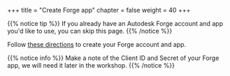 +++
title = "Create Forge app"
chapter = false
weight = 40
+++

{{% notice tip %}}
If you already have an Autodesk Forge account and app you'd like to use, you can skip this page.
{{% /notice %}}

Follow [these directions](https://learnforge.autodesk.io/#/account/) to create your Forge account and app.

{{% notice info %}}
Make a note of the Client ID and Secret of your Forge app, we will need it later in the workshop.
{{% /notice %}}